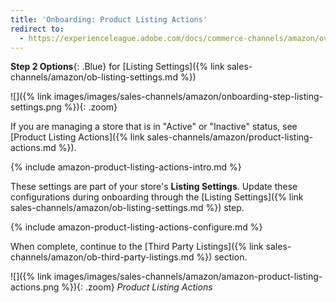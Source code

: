 ```yaml
---
title: 'Onboarding: Product Listing Actions'
redirect to:
  - https://experienceleague.adobe.com/docs/commerce-channels/amazon/overview.html
---
```



**Step 2 Options**{: .Blue} for [Listing Settings]({% link sales-channels/amazon/ob-listing-settings.md %})

![]({% link images/images/sales-channels/amazon/onboarding-step-listing-settings.png %}){: .zoom}

If you are managing a store that is in "Active" or "Inactive" status, see [Product Listing Actions]({% link sales-channels/amazon/product-listing-actions.md %}).

{% include amazon-product-listing-actions-intro.md %}

These settings are part of your store's **Listing Settings**. Update these configurations during onboarding through the [Listing Settings]({% link sales-channels/amazon/ob-listing-settings.md %}) step.

{% include amazon-product-listing-actions-configure.md %}

When complete, continue to the [Third Party Listings]({% link sales-channels/amazon/ob-third-party-listings.md %}) section.

![]({% link images/images/sales-channels/amazon/amazon-product-listing-actions.png %}){: .zoom}
_Product Listing Actions_
